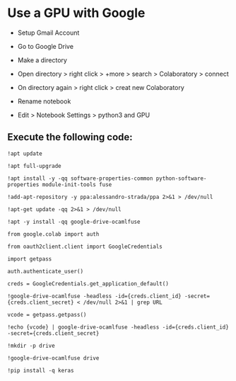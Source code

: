 <h1>Use a GPU with Google</h1>

* Setup Gmail Account

* Go to Google Drive

* Make a directory

* Open directory > right click > +more > search > Colaboratory > connect

* On directory again > right click > creat new Colaboratory

* Rename notebook

* Edit > Notebook Settings > python3 and GPU



<h2>Execute the following code:</h2>

`!apt update`

`!apt full-upgrade`

`!apt install -y -qq software-properties-common python-software-properties module-init-tools fuse`

`!add-apt-repository -y ppa:alessandro-strada/ppa 2>&1 > /dev/null`

`!apt-get update -qq 2>&1 > /dev/null`

`!apt -y install -qq google-drive-ocamlfuse`

`from google.colab import auth`

`from oauth2client.client import GoogleCredentials`

`import getpass`

`auth.authenticate_user()`

`creds = GoogleCredentials.get_application_default()`

`!google-drive-ocamlfuse -headless -id={creds.client_id} -secret={creds.client_secret} < /dev/null 2>&1 | grep URL`

`vcode = getpass.getpass()`

`!echo {vcode} | google-drive-ocamlfuse -headless -id={creds.client_id} -secret={creds.client_secret}`

`!mkdir -p drive`

`!google-drive-ocamlfuse drive`

`!pip install -q keras`
